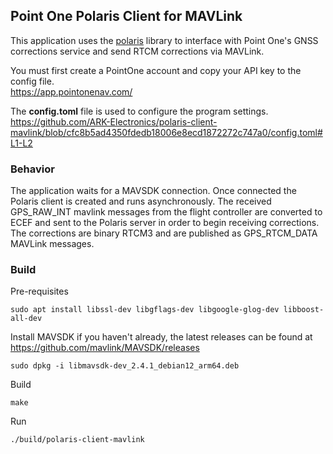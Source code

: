 ## Point One Polaris Client for MAVLink
This application uses the [polaris](https://github.com/PointOneNav/polaris) library to interface with Point One's GNSS corrections service and send RTCM corrections via MAVLink.

You must first create a PointOne account and copy your API key to the config file. <br>
https://app.pointonenav.com/

The **config.toml** file is used to configure the program settings. <br>
https://github.com/ARK-Electronics/polaris-client-mavlink/blob/cfc8b5ad4350fdedb18006e8ecd1872272c747a0/config.toml#L1-L2

### Behavior
The application waits for a MAVSDK connection. Once connected the Polaris client is created and runs asynchronously. The received GPS_RAW_INT mavlink messages from the flight controller are converted to ECEF and sent to the Polaris server in order to begin receiving corrections. The corrections are binary RTCM3 and are published as GPS_RTCM_DATA MAVLink messages.

### Build
Pre-requisites
```
sudo apt install libssl-dev libgflags-dev libgoogle-glog-dev libboost-all-dev
```
Install MAVSDK if you haven't already, the latest releases can be found at https://github.com/mavlink/MAVSDK/releases
```
sudo dpkg -i libmavsdk-dev_2.4.1_debian12_arm64.deb
```
Build
```
make
```
Run
```
./build/polaris-client-mavlink
```
